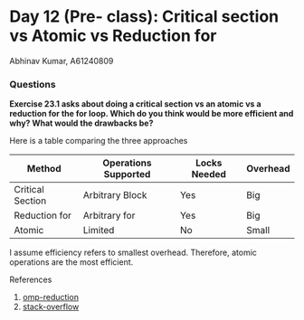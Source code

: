 # Day 12 (Pre- class): Critical section vs Atomic vs Reduction for

Abhinav Kumar, A61240809

### Questions
**Exercise 23.1 asks about doing a critical section vs an atomic vs a reduction for the for loop. Which do you think would be more efficient and why? What would the drawbacks be?**

Here is a table comparing the three approaches

Method | Operations Supported | Locks Needed |Overhead
-------|------------------|-----------------|--------
Critical Section | Arbitrary Block | Yes | Big
Reduction for    | Arbitrary for   | Yes | Big
Atomic           | Limited         | No  | Small

I assume efficiency refers to smallest overhead. Therefore, atomic operations are the most efficient.

References
1. [omp-reduction](https://pages.tacc.utexas.edu/~eijkhout/pcse/html/omp-reduction.html)
2. [stack-overflow](https://stackoverflow.com/a/7798994)
